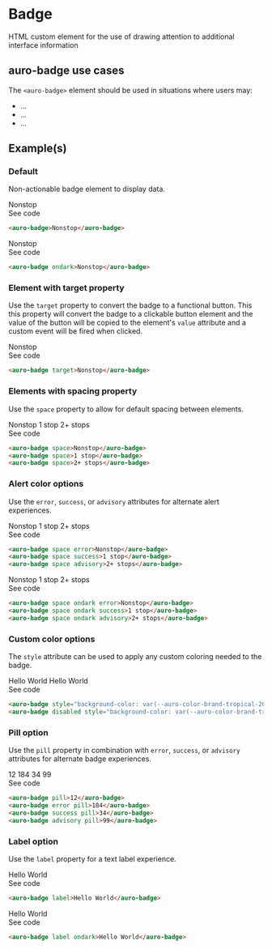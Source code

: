 # Badge

HTML custom element for the use of drawing attention to additional interface information

## auro-badge use cases

The `<auro-badge>` element should be used in situations where users may:

* ...
* ...
* ...

## Example(s)

### Default

Non-actionable badge element to display data.

<div class="exampleWrapper">
  <auro-badge>Nonstop</auro-badge>
</div>
<auro-accordion lowProfile justifyRight>
  <span slot="trigger">See code</span>

```html
<auro-badge>Nonstop</auro-badge>
```

</auro-accordion>
<div class="exampleWrapper--ondark">
  <auro-badge ondark>Nonstop</auro-badge>
</div>
<auro-accordion lowProfile justifyRight>
  <span slot="trigger">See code</span>

```html
<auro-badge ondark>Nonstop</auro-badge>
```

</auro-accordion>

### Element with target property

Use the `target` property to convert the badge to a functional button. This this property will convert the badge to a clickable button element and the value of the button will be copied to the element's `value` attribute and a custom event will be fired when clicked.

<div class="exampleWrapper">
  <auro-badge target>Nonstop</auro-badge>
</div>
<auro-accordion lowProfile justifyRight>
  <span slot="trigger">See code</span>

```html
<auro-badge target>Nonstop</auro-badge>
```

</auro-accordion>

### Elements with spacing property

Use the `space` property to allow for default spacing between elements.

<div class="exampleWrapper">
  <auro-badge space>Nonstop</auro-badge>
  <auro-badge space>1 stop</auro-badge>
  <auro-badge space>2+ stops</auro-badge>
</div>
<auro-accordion lowProfile justifyRight>
  <span slot="trigger">See code</span>

```html
<auro-badge space>Nonstop</auro-badge>
<auro-badge space>1 stop</auro-badge>
<auro-badge space>2+ stops</auro-badge>
```

</auro-accordion>

### Alert color options

Use the `error`, `success`, or `advisory` attributes for alternate alert experiences.

<div class="exampleWrapper">
  <auro-badge space error>Nonstop</auro-badge>
  <auro-badge space success>1 stop</auro-badge>
  <auro-badge space advisory>2+ stops</auro-badge>
</div>
<auro-accordion lowProfile justifyRight>
  <span slot="trigger">See code</span>

```html
<auro-badge space error>Nonstop</auro-badge>
<auro-badge space success>1 stop</auro-badge>
<auro-badge space advisory>2+ stops</auro-badge>
```

</auro-accordion>
<div class="exampleWrapper--ondark">
  <auro-badge space ondark error>Nonstop</auro-badge>
  <auro-badge space ondark success>1 stop</auro-badge>
  <auro-badge space ondark advisory>2+ stops</auro-badge>
</div>
<auro-accordion lowProfile justifyRight>
  <span slot="trigger">See code</span>

```html
<auro-badge space ondark error>Nonstop</auro-badge>
<auro-badge space ondark success>1 stop</auro-badge>
<auro-badge space ondark advisory>2+ stops</auro-badge>
```

</auro-accordion>

### Custom color options

The `style` attribute can be used to apply any custom coloring needed to the badge.

<div class="exampleWrapper">
  <auro-badge style="background-color: var(--auro-color-brand-tropical-200); color: var(--auro-color-text-primary-on-light); border-color: var(--auro-color-border-error-on-light);">Hello World</auro-badge>
  <auro-badge disabled style="background-color: var(--auro-color-brand-tropical-200); color: var(--auro-color-text-primary-on-light); border-color: var(--auro-color-border-error-on-light);">Hello World</auro-badge>
</div>
<auro-accordion lowProfile justifyRight>
  <span slot="trigger">See code</span>

```html
<auro-badge style="background-color: var(--auro-color-brand-tropical-200); color: var(--auro-color-text-primary-on-light); border-color: var(--auro-color-border-error-on-light);">Hello World</auro-badge>
<auro-badge disabled style="background-color: var(--auro-color-brand-tropical-200); color: var(--auro-color-text-primary-on-light); border-color: var(--auro-color-border-error-on-light);">Hello World</auro-badge>
```

</auro-accordion>

### Pill option

Use the `pill` property in combination with `error`, `success`, or `advisory` attributes for alternate badge experiences.

<div class="exampleWrapper">
  <auro-badge pill>12</auro-badge>
  <auro-badge error pill>184</auro-badge>
  <auro-badge success pill>34</auro-badge>
  <auro-badge advisory pill>99</auro-badge>
</div>
<auro-accordion lowProfile justifyRight>
  <span slot="trigger">See code</span>

```html
<auro-badge pill>12</auro-badge>
<auro-badge error pill>184</auro-badge>
<auro-badge success pill>34</auro-badge>
<auro-badge advisory pill>99</auro-badge>
```

</auro-accordion>

### Label option

Use the `label` property for a text label experience.

<div class="exampleWrapper">
  <auro-badge label>Hello World</auro-badge>
</div>
<auro-accordion lowProfile justifyRight>
  <span slot="trigger">See code</span>

```html
<auro-badge label>Hello World</auro-badge>
```

</auro-accordion>
<div class="exampleWrapper--ondark">
  <auro-badge label ondark>Hello World</auro-badge>
</div>
<auro-accordion lowProfile justifyRight>
  <span slot="trigger">See code</span>

```html
<auro-badge label ondark>Hello World</auro-badge>
```

</auro-accordion>
